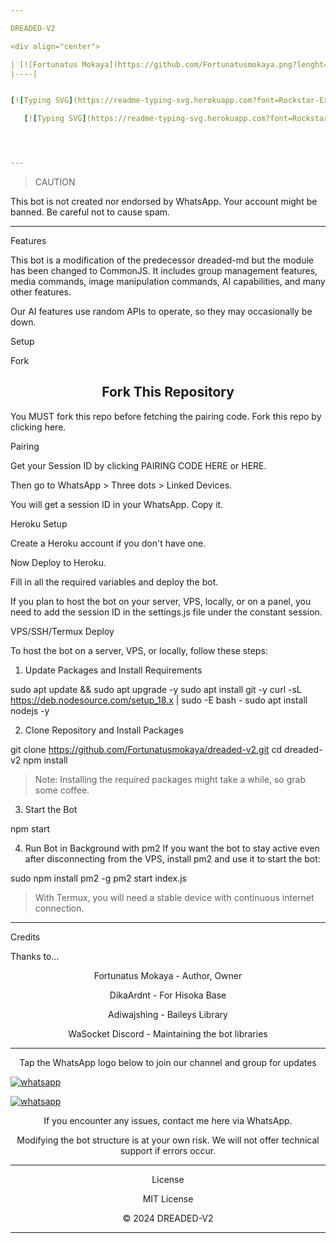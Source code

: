 ```yaml
---

DREADED-V2

<div align="center">

| [![Fortunatus Mokaya](https://github.com/Fortunatusmokaya.png?lenght=50width=50)](https://github.com/Fortunatusmokaya)|
|----|


[![Typing SVG](https://readme-typing-svg.herokuapp.com?font=Rockstar-ExtraBold&size=30&pause=1000&color=0000FF&center=true&vCenter=true&width=500&height=60&lines=HOLLA+WELCOME+TO+THIS+REPO!)](https://git.io/typing-svg)

   [![Typing SVG](https://readme-typing-svg.herokuapp.com?font=Rockstar-ExtraBold&color=F33A6A&lines=FORK+AND+MAYBE+GIVE+US+A+STAR)](https://git.io/typing-svg)




---
```


> CAUTION

This bot is not created nor endorsed by WhatsApp. Your account might be banned. Be careful not to cause spam.




---

Features

This bot is a modification of the predecessor dreaded-md but the module has been changed to CommonJS. It includes group management features, media commands, image manipulation commands, AI capabilities, and many other features.

Our AI features use random APIs to operate, so they may occasionally be down.

Setup

Fork

<div align="center">
   <h2>Fork This Repository</h2>
</div>You MUST fork this repo before fetching the pairing code. Fork this repo by clicking here.


Pairing

Get your Session ID by clicking PAIRING CODE HERE or HERE.

Then go to WhatsApp > Three dots > Linked Devices.

You will get a session ID in your WhatsApp. Copy it.



Heroku Setup

Create a Heroku account if you don't have one.

Now Deploy to Heroku.

Fill in all the required variables and deploy the bot.

If you plan to host the bot on your server, VPS, locally, or on a panel, you need to add the session ID in the settings.js file under the constant session.


VPS/SSH/Termux Deploy

To host the bot on a server, VPS, or locally, follow these steps:

1. Update Packages and Install Requirements

sudo apt update && sudo apt upgrade -y
sudo apt install git -y
curl -sL https://deb.nodesource.com/setup_18.x | sudo -E bash -
sudo apt install nodejs -y


2. Clone Repository and Install Packages

git clone https://github.com/Fortunatusmokaya/dreaded-v2.git
cd dreaded-v2
npm install

> Note: Installing the required packages might take a while, so grab some coffee.




3. Start the Bot

npm start


4. Run Bot in Background with pm2 If you want the bot to stay active even after disconnecting from the VPS, install pm2 and use it to start the bot:

sudo npm install pm2 -g
pm2 start index.js

> With Termux, you will need a stable device with continuous internet connection.






---

Credits

Thanks to...

<div align="center">Fortunatus Mokaya - Author, Owner

DikaArdnt - For Hisoka Base

Adiwajshing - Baileys Library

WaSocket Discord - Maintaining the bot libraries



---

Tap the WhatsApp logo below to join our channel and group for updates

<p align="left">
  <a aria-label="Join our channel for updates" href="https://whatsapp.com/channel/0029VaeZVGaFsn0Yr8xSAM35" target="_blank">
    <img alt="whatsapp" src="https://img.shields.io/badge/CHANNEL-25D366?style=for-the-badge&logo=whatsapp&logoColor=white" />
  </a>
</p><p align="left">
  <a aria-label="Join our group for updates" href="https://chat.whatsapp.com/HPik6o5GenqDBCosvXW3oe" target="_blank">
    <img alt="whatsapp" src="https://img.shields.io/badge/WA GROUP-25D366?style=for-the-badge&logo=whatsapp&logoColor=white" />
  </a>
</p>If you encounter any issues, contact me here via WhatsApp.

Modifying the bot structure is at your own risk. We will not offer technical support if errors occur.


---

License

MIT License

© 2024 DREADED-V2


---
